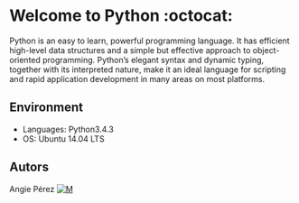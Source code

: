 # Welcome to Python :octocat: #
Python is an easy to learn, powerful programming language.
It has efficient high-level data structures and a simple but
effective approach to object-oriented programming.
Python’s elegant syntax and dynamic typing,
together with its interpreted nature, make it an ideal language for scripting
and rapid application development in many areas on most platforms.
## Environment ##
* Languages: Python3.4.3
* OS: Ubuntu 14.04 LTS
## Autors ##
 Angie Pérez [![M](https://upload.wikimedia.org/wikipedia/fr/thumb/c/c8/Twitter_Bird.svg/30px-Twitter_Bird.svg.png)](https://twitter.com/xiommyperez)